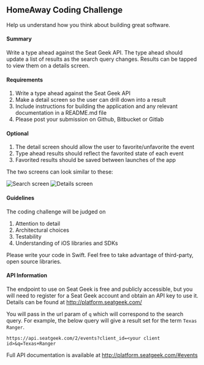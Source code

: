 ## HomeAway Coding Challenge 

Help us understand how you think about building great software.

#### Summary

Write a type ahead against the Seat Geek API. The type ahead should update a list of results as the search query changes. Results can be tapped to view them on a details screen.

#### Requirements

1. Write a type ahead against the Seat Geek API
1. Make a detail screen so the user can drill down into a result
1. Include instructions for building the application and any relevant documentation in a README.md file
1. Please post your submission on Github, Bitbucket or Gitlab

#### Optional

1. The detail screen should allow the user to favorite/unfavorite the event
1. Type ahead results should reflect the favorited state of each event
1. Favorited results should be saved between launches of the app

The two screens can look similar to these:

![Search screen](examples/search.png) ![Details screen](examples/details.png) 

#### Guidelines

The coding challenge will be judged on

1. Attention to detail
1. Architectural choices
1. Testability
1. Understanding of iOS libraries and SDKs 

Please write your code in Swift. Feel free to take advantage of third-party, open source libraries.

#### API Information 

The endpoint to use on Seat Geek is free and publicly accessible, but you will need to register for a Seat Geek account and obtain an API key to use it. Details can be found at http://platform.seatgeek.com/

You will pass in the url param of `q` which will correspond to the search query. For example, the below query will give a result set for the term `Texas Ranger`.

```
https://api.seatgeek.com/2/events?client_id=<your client id>&q=Texas+Ranger
```

Full API documentation is available at http://platform.seatgeek.com/#events
